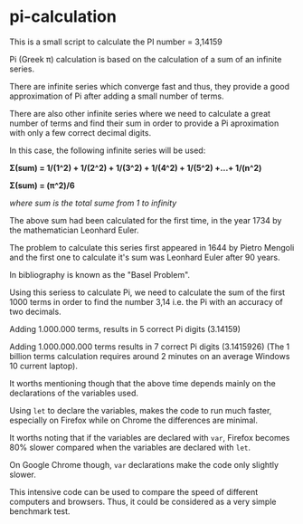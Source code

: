 # pi-calculation

This is a small script to calculate the PI number = 3,14159

Pi (Greek π) calculation is based on the calculation
of a sum of an infinite series.

There are infinite series which converge fast and thus,
they provide a good approximation of Pi after adding
a small number of terms.

There are also other infinite series where we need to
calculate a great number of terms and find their sum
in order to provide a Pi aproximation with only 
a few correct decimal digits.

In this case, the following infinite series will be used:

<strong>Σ(sum) = 1/(1^2) + 1/(2^2) + 1/(3^2) + 1/(4^2) + 1/(5^2) +...+ 1/(n^2) </strong>

<strong> Σ(sum) = (π^2)/6 </strong>

<em>where sum is the total sume from 1 to infinity</em>
 
The above sum had been calculated for the first time,
in the year 1734 by the mathematician Leonhard Euler.

The problem to calculate this series first appeared
in 1644 by Pietro Mengoli and the first one to calculate
it's sum was Leonhard Euler after 90 years.

In bibliography is known as the "Basel Problem".

Using this seriess to calculate Pi, we need to calculate
the sum of the first 1000 terms in order to find
the number 3,14 i.e. the Pi with an accuracy of two decimals.

Adding 1.000.000 terms, results in 5 correct Pi digits (3.14159)
 
Adding 1.000.000.000 terms results in 7 correct Pi digits (3.1415926)
(The 1 billion terms calculation requires around 2 minutes
on an average Windows 10 current laptop).

It worths mentioning though that the above time depends
mainly on the declarations of the variables used.

Using `let` to declare the variables, makes the code
to run much faster, especially on Firefox while
on Chrome the differences are minimal.

It worths noting that if the variables are
declared with `var`, Firefox becomes 80% slower
compared when the variables are declared with `let`.

On Google Chrome though, `var` declarations make
the code only slightly slower.

This intensive code can be used to compare 
the speed of different computers and browsers. 
Thus, it could be considered as a very simple
benchmark test.

